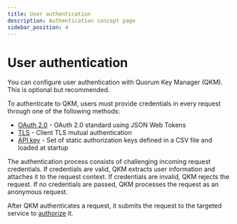 ```yaml
---
title: User authentication
description: Authentication concept page
sidebar_position: 4
---
```


# User authentication

You can configure user authentication with Quorum Key Manager (QKM). This is optional but recommended.

To authenticate to QKM, users must provide credentials in every request through one of the following methods:

- [OAuth 2.0](../HowTo/Authenticate/OAuth2.md) - OAuth 2.0 standard using JSON Web Tokens
- [TLS](../HowTo/Authenticate/TLS.md) - Client TLS mutual authentication
- [API key](../HowTo/Authenticate/API-Key.md) - Set of static authorization keys defined in a CSV file and loaded at startup

The authentication process consists of challenging incoming request credentials. If credentials are valid, QKM extracts user information and attaches it to the request context. If credentials are invalid, QKM rejects the request. If no credentials are passed, QKM processes the request as an anonymous request.

After QKM authenticates a request, it submits the request to the targeted service to [authorize](Authorization.md) it.
